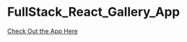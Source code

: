 # FullStack_React_Gallery_App

[Check Out the App Here](https://distracted-brattain-784cbd.netlify.app/waterfall)
